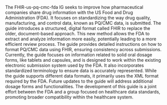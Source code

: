 The FHIR-us-pq-cmc-fda IG seeks to improve how pharmaceutical companies share drug information with the US Food and Drug Administration (FDA). It focuses on standardizing the way drug quality, manufacturing, and control data, known as PQ/CMC data, is submitted. The guide introduces a structured, digital format called FHIR to replace the older, document-based approach. This new method allows the FDA to extract and analyze information more easily, potentially leading to a more efficient review process. The guide provides detailed instructions on how to format PQ/CMC data using FHIR, ensuring consistency across submissions. Currently, the guide focuses on information related to solid oral dosage forms, like tablets and capsules, and is designed to work within the existing electronic submission system used by the FDA. It also incorporates standardized terminology to ensure data is accurately represented. While the guide supports different data formats, it primarily uses the XML format required by the FDA. Future updates to the guide will address additional dosage forms and functionalities. The development of this guide is a joint effort between the FDA and a group focused on healthcare data standards, promoting broader compatibility within the healthcare system. 
